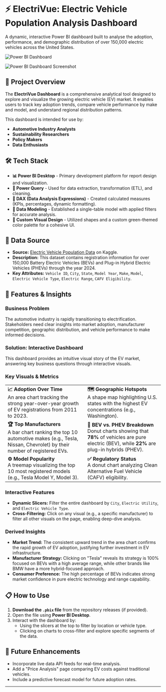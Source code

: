 # ⚡ ElectriVue: Electric Vehicle Population Analysis Dashboard

A dynamic, interactive Power BI dashboard built to analyse the adoption, performance, and demographic distribution of over 150,000 electric vehicles across the United States.

![Power BI Dashboard](https://github.com/Sutvij/EV_Adoption-Analysis/blob/main/EV_Adpotion_Analysis.pbit)

![Power BI Dashboard Screenshot]([powerbi-dashboard-screenshot.png](https://github.com/Sutvij/EV_Adoption-Analysis/blob/main/EV_Adoption%20Trend.png))

## 📖 Project Overview

The **ElectriVue Dashboard** is a comprehensive analytical tool designed to explore and visualize the growing electric vehicle (EV) market. It enables users to track key adoption trends, compare vehicle performance by make and model, and understand regional distribution patterns.

This dashboard is intended for use by:
- **Automotive Industry Analysts**
- **Sustainability Researchers**
- **Policy Makers**
- **Data Enthusiasts**

## 🛠️ Tech Stack

- **📊 Power BI Desktop** - Primary development platform for report design and visualization.
- **📂 Power Query** - Used for data extraction, transformation (ETL), and cleaning.
- **🧠 DAX (Data Analysis Expressions)** - Created calculated measures (KPIs, percentages, dynamic formatting).
- **📝 Data Modeling** - Established a single-table model with applied filters for accurate analysis.
- **🎨 Custom Visual Design** - Utilized shapes and a custom green-themed color palette for a cohesive UI.

## 📁 Data Source

- **Source:** [Electric Vehicle Population Data]([https://www.kaggle.com/datasets/](https://www.kaggle.com/datasets/willianoliveiragibin/electric-vehicle-population?resource=download)) on Kaggle.
- **Description:** This dataset contains registration information for over 150,000 Battery Electric Vehicles (BEVs) and Plug-in Hybrid Electric Vehicles (PHEVs) through the year 2024.
- **Key Attributes:** `Vehicle ID`, `City`, `State`, `Model Year`, `Make`, `Model`, `Electric Vehicle Type`, `Electric Range`, `CAFV Eligibility`.

## 🚀 Features & Insights

### Business Problem
The automotive industry is rapidly transitioning to electrification. Stakeholders need clear insights into market adoption, manufacturer competition, geographic distribution, and vehicle performance to make informed decisions.

### Solution: Interactive Dashboard
This dashboard provides an intuitive visual story of the EV market, answering key business questions through interactive visuals.

### Key Visuals & Metrics

| | |
| :--- | :--- |
| **📈 Adoption Over Time**<br>An area chart tracking the strong year-over-year growth of EV registrations from 2011 to 2023. | **🗺️ Geographic Hotspots**<br>A shape map highlighting U.S. states with the highest EV concentrations (e.g., Washington). |
| **🏆 Top Manufacturers**<br>A bar chart ranking the top 10 automotive makes (e.g., Tesla, Nissan, Chevrolet) by their number of registered EVs. | **🔋 BEV vs. PHEV Breakdown**<br>Donut charts showing that **78%** of vehicles are pure electric (BEV), while **22%** are plug-in hybrids (PHEV). |
| **⚙️ Model Popularity**<br>A treemap visualizing the top 10 most registered models (e.g., Tesla Model Y, Model 3). | **✅ Regulatory Status**<br>A donut chart analyzing Clean Alternative Fuel Vehicle (CAFV) eligibility. |

### Interactive Features
- **Dynamic Slicers:** Filter the entire dashboard by `City`, `Electric Utility`, and `Electric Vehicle Type`.
- **Cross-Filtering:** Click on any visual (e.g., a specific manufacturer) to filter all other visuals on the page, enabling deep-dive analysis.

### Derived Insights
- **Market Trend:** The consistent upward trend in the area chart confirms the rapid growth of EV adoption, justifying further investment in EV infrastructure.
- **Manufacturer Strategy:** Clicking on "Tesla" reveals its strategy is 100% focused on BEVs with a high average range, while other brands like BMW have a more hybrid-focused approach.
- **Consumer Preference:** The high percentage of BEVs indicates strong market confidence in pure electric technology and range capability.

## 📋 How to Use
1. **Download the `.pbix` file** from the repository releases (if provided).
2. Open the file using **Power BI Desktop**.
3. Interact with the dashboard by:
    - Using the slicers at the top to filter by location or vehicle type.
    - Clicking on charts to cross-filter and explore specific segments of the data.

## 🔮 Future Enhancements
- Incorporate live data API feeds for real-time analysis.
- Add a "Price Analysis" page comparing EV costs against traditional vehicles.
- Include a predictive forecast model for future adoption rates.

---
